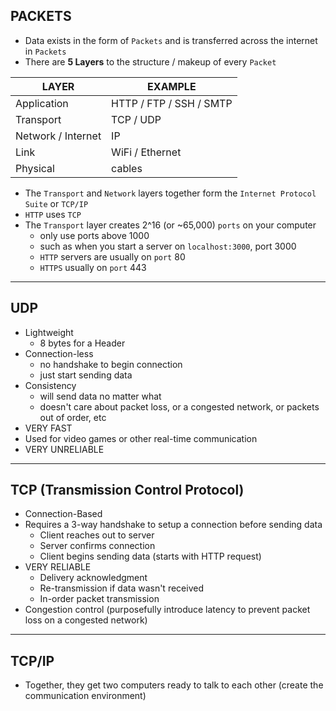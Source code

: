## PACKETS

- Data exists in the form of `Packets` and is transferred across the internet in
  `Packets`
- There are **5 Layers** to the structure / makeup of every `Packet`

| LAYER              | EXAMPLE                 |
| ------------------ | ----------------------- |
| Application        | HTTP / FTP / SSH / SMTP |
| Transport          | TCP / UDP               |
| Network / Internet | IP                      |
| Link               | WiFi / Ethernet         |
| Physical           | cables                  |

- The `Transport` and `Network` layers together form the `Internet Protocol Suite` or `TCP/IP`
- `HTTP` uses `TCP`
- The `Transport` layer creates 2^16 (or ~65,000) `ports` on your computer
  - only use ports above 1000
  - such as when you start a server on `localhost:3000`, port 3000
  - `HTTP` servers are usually on `port` 80
  - `HTTPS` usually on `port` 443

---

## UDP

- Lightweight
  - 8 bytes for a Header
- Connection-less
  - no handshake to begin connection
  - just start sending data
- Consistency
  - will send data no matter what
  - doesn't care about packet loss, or a congested network, or packets out of order, etc
- VERY FAST
- Used for video games or other real-time communication
- VERY UNRELIABLE

---

## TCP (Transmission Control Protocol)

- Connection-Based
- Requires a 3-way handshake to setup a connection before sending data
  - Client reaches out to server
  - Server confirms connection
  - Client begins sending data (starts with HTTP request)
- VERY RELIABLE
  - Delivery acknowledgment
  - Re-transmission if data wasn't received
  - In-order packet transmission
- Congestion control (purposefully introduce latency to prevent packet loss on a congested network)

---

## TCP/IP

- Together, they get two computers ready to talk to each other (create the communication environment)